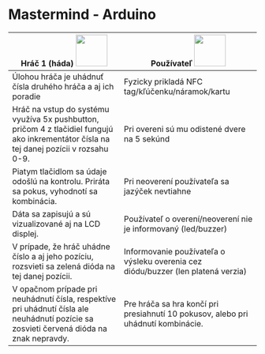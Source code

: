 # Mastermind - Arduino
| Hráč 1 (háda) <img src="https://image.flaticon.com/icons/svg/236/236831.svg" width="64" height="64"> | Používateľ <img src="https://www.makerspaces.com/wp-content/uploads/2017/08/381932-arduino-atmega-circuit-component-current-electric-.png" width="64" height="64"> |
| ------------- | ------------- |
| Úlohou hráča je uhádnuť čísla druhého hráča a aj ich poradie | Fyzicky prikladá NFC tag/kľúčenku/náramok/kartu|
| Hráč na vstup do systému využíva 5x pushbutton, pričom 4 z tlačidiel fungujú ako inkrementátor čísla na tej danej pozícii v rozsahu 0-9.  | Pri overeni sú mu odistené dvere na 5 sekúnd|
| Piatym tlačidlom sa údaje odošlú na kontrolu. Priráta sa pokus, vyhodnotí sa kombinácia.  | Pri neoverení používateľa sa jazýček nevtiahne  |
| Dáta sa zapisujú a sú vizualizované aj na LCD displej.  | Používateľ o overení/neoverení nie je informovaný (led/buzzer)|
| V prípade, že hráč uhádne číslo a aj jeho pozíciu, rozsvieti sa zelená dióda na tej danej pozícii.  |  Informovanie používateľa o výsleku overenia cez diódu/buzzer (len platená verzia) |
| V opačnom prípade pri neuhádnutí čísla, respektíve pri uhádnutí čísla ale neuhádnutí pozície sa zosvieti červená dióda na znak nepravdy.  | Pre hráča sa hra končí pri presiahnutí 10 pokusov, alebo pri uhádnutí kombinácie.|
